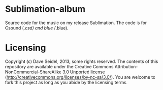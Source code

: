 Sublimation-album
=================

Source code for the music on my release Sublimation. The code is for Csound (*.csd) and blue (*.blue).

Licensing
=========

Copyright (c) Dave Seidel, 2013, some rights reserved. The contents of this repository are available under the Creative Commons Attribution-NonCommercial-ShareAlike 3.0 Unported license (http://creativecommons.org/licenses/by-nc-sa/3.0/). You are welcome to fork this project as long as you abide by the licensing terms.


